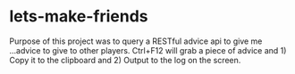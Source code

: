 # lets-make-friends
Purpose of this project was to query a RESTful advice api to give me ...advice to give to other players.
Ctrl+F12 will grab a piece of advice and 1) Copy it to the clipboard and 2) Output to the log on the screen.
